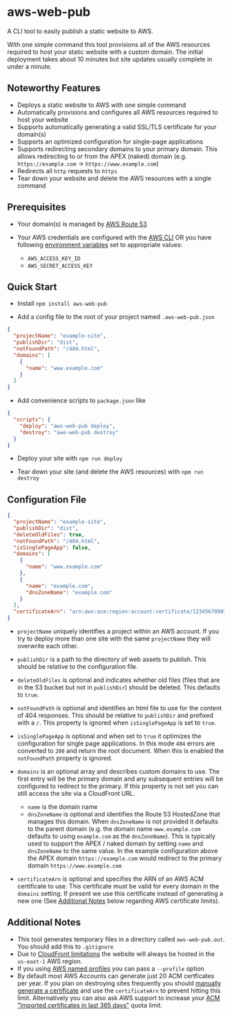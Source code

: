 # aws-web-pub

A CLI tool to easily publish a static website to AWS.

With one simple command this tool provisions all of the AWS resources required
to host your static website with a custom domain. The initial deployment takes
about 10 minutes but site updates usually complete in under a minute.

## Noteworthy Features

- Deploys a static website to AWS with one simple command
- Automatically provisions and configures all AWS resources required to host your website
- Supports automatically generating a valid SSL/TLS certificate for your domain(s)
- Supports an optimized configuration for single-page applications
- Supports redirecting secondary domains to your primary domain. This allows redirecting to or from the APEX (naked) domain (e.g. `https://example.com` -> `https://www.example.com`)
- Redirects all `http` requests to `https`
- Tear down your website and delete the AWS resources with a single command

## Prerequisites

- Your domain(s) is managed by [AWS Route 53](https://aws.amazon.com/route53)

- Your AWS credentials are configured with the [AWS CLI](https://docs.aws.amazon.com/cli/latest/userguide/cli-chap-welcome.html)
  OR you have following [environment variables](https://docs.aws.amazon.com/cli/latest/userguide/cli-configure-envvars.html#envvars-set) set to appropriate values:
  - `AWS_ACCESS_KEY_ID`
  - `AWS_SECRET_ACCESS_KEY`

## Quick Start

- Install `npm install aws-web-pub`

- Add a config file to the root of your project named `.aws-web-pub.json`

```json
{
  "projectName": "example-site",
  "publishDir": "dist",
  "notFoundPath": "/404.html",
  "domains": [
    {
      "name": "www.example.com"
    }
  ]
}
```

- Add convenience scripts to `package.json` like

```json
{
  "scripts": {
    "deploy": "aws-web-pub deploy",
    "destroy": "awe-web-pub destroy"
  }
}
```

- Deploy your site with `npm run deploy`

- Tear down your site (and delete the AWS resources) with `npm run destroy`

## Configuration File

```json
{
  "projectName": "example-site",
  "publishDir": "dist",
  "deleteOldFiles": true,
  "notFoundPath": "/404.html",
  "isSinglePageApp": false,
  "domains": [
    {
      "name": "www.example.com"
    },
    {
      "name": "example.com",
      "dnsZoneName": "example.com"
    }
  ],
  "certificateArn": "arn:aws:acm:region:account:certificate/123456789012-1234-1234-1234-12345678"
}
```

- `projectName` uniquely identifies a project within an AWS account. If you try to deploy more than one site with the same `projectName` they will overwrite each other.
- `publishDir` is a path to the directory of web assets to publish. This should be relative to the configuration file.
- `deleteOldFiles` is optional and indicates whether old files (files that are in the S3 bucket but not in `publishDir`) should be deleted. This defaults to `true`.
- `notFoundPath` is optional and identifies an html file to use for the content of 404 responses. This should be relative to `publishDir` and prefixed with a `/`. This property is ignored when `isSinglePageApp` is set to `true`.
- `isSinglePageApp` is optional and when set to `true` it optimizes the configuration for single page applications. In this mode `404` errors are converted to `200` and return the root document. When this is enabled the `notFoundPath` property is ignored.
- `domains` is an optional array and describes custom domains to use. The first entry will be the primary domain and any subsequent entries will be configured to redirect to the primary. If this property is not set you can still access the site via a CloudFront URL.

  - `name` is the domain name
  - `dnsZoneName` is optional and identifies the Route 53 HostedZone that manages this domain. When `dnsZoneName` is not provided it defaults to the parent domain (e.g. the domain name `www.example.com` defaults to using `example.com` as the `dnsZoneName`). This is typically used to support the APEX / naked domain by setting `name` and `dnsZoneName` to the same value. In the example configuration above the APEX domain `https://example.com` would redirect to the primary domain `https://www.example.com`

- `certificateArn` is optional and specifies the ARN of an AWS ACM certificate to use. This certificate must be valid for every domain in the `domains` setting. If present we use this certificate instead of generating a new one (See [Additional Notes](#additional-notes) below regarding AWS certificate limits).

## Additional Notes

- This tool generates temporary files in a directory called `aws-web-pub.out`. You should add this to `.gitignore`
- Due to [CloudFront limitations](https://docs.aws.amazon.com/AWSCloudFormation/latest/UserGuide/aws-properties-cloudfront-distribution-viewercertificate.html#cfn-cloudfront-distribution-viewercertificate-acmcertificatearn) the website will always be hosted in the `us-east-1` AWS region.
- If you using [AWS named profiles](https://docs.aws.amazon.com/cli/latest/userguide/cli-configure-profiles.html) you can pass a `--profile` option
- By default most AWS Accounts can generate just 20 ACM certficates per year. If you plan on destroying sites frequently you should [manually generate a certificate](https://docs.aws.amazon.com/acm/latest/userguide/gs-acm-request-public.html) and use the `certificateArn` to prevent hitting this limit. Alternatively you can also ask AWS support to increase your [ACM "Imported certificates in last 365 days"](https://console.aws.amazon.com/servicequotas/home?#!/services/acm/quotas/L-3808DC70) quota limit.
